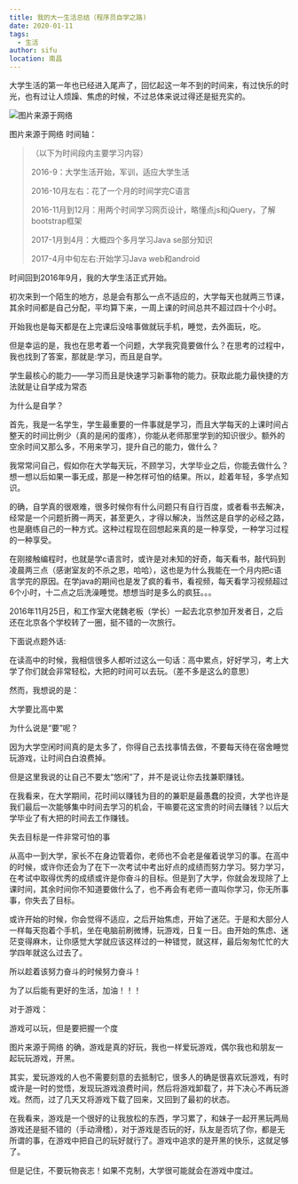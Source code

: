 ```yaml
---
title: 我的大一生活总结（程序员自学之路)
date: 2020-01-11
tags: 
  - 生活
author: sifu
location: 南昌  
---
```


大学生活的第一年也已经进入尾声了，回忆起这一年不到的时间来，有过快乐的时光，也有过让人烦躁、焦虑的时候，不过总体来说过得还是挺充实的。

![图片来源于网络](~@assets/1.jpeg)

图片来源于网络
时间轴：

>（以下为时间段内主要学习内容）
>
> 2016-9：大学生活开始，军训，适应大学生活
>
> 2016-10月左右：花了一个月的时间学完C语言
>
> 2016-11月到12月：用两个时间学习网页设计，略懂点js和jQuery，了解bootstrap框架
>
> 2017-1月到4月：大概四个多月学习Java se部分知识
>
> 2017-4月中旬左右:开始学习Java web和android

时间回到2016年9月，我的大学生活正式开始。

初次来到一个陌生的地方，总是会有那么一点不适应的，大学每天也就两三节课，其余时间都是自己分配，平均算下来，一周上课的时间总共不超过四十个小时。

开始我也是每天都是在上完课后没啥事做就玩手机，睡觉，去外面玩，吃。

但是幸运的是，我也在思考着一个问题，大学我究竟要做什么？在思考的过程中，我也找到了答案，那就是:学习，而且是自学。

学生最核心的能力——学习而且是快速学习新事物的能力。获取此能力最快捷的方法就是让自学成为常态



为什么是自学？

首先，我是一名学生，学生最重要的一件事就是学习，而且大学每天的上课时间占整天的时间比例少（真的是闲的蛋疼），你能从老师那里学到的知识很少。额外的空余时间又那么多，不用来学习，提升自己的能力，做什么？





我常常问自己，假如你在大学每天玩，不顾学习，大学毕业之后，你能去做什么？想一想以后如果一事无成，那是一种怎样可怕的结果。所以，趁着年轻，多学点知识。

的确，自学真的很艰难，很多时候你有什么问题只有自行百度，或者看书去解决，经常是一个问题折腾一两天，甚至更久，才得以解决，当然这是自学的必经之路，也是磨练自己的一种方式。这种过程现在回想起来真的是一种享受，一种学习过程的一种享受。

在刚接触编程时，也就是学c语言时，或许是对未知的好奇，每天看书，敲代码到凌晨两三点（感谢室友的不杀之恩，哈哈），这也是为什么我能在一个月内把c语言学完的原因。在学java的期间也是发了疯的看书，看视频，每天看学习视频超过6个小时，十二点之后洗澡睡觉。想想当时是多么的疯狂。。。

2016年11月25日，和工作室大佬魏老板（学长）一起去北京参加开发者日，之后还在北京各个学校转了一圈，挺不错的一次旅行。

下面说点题外话:

在读高中的时候，我相信很多人都听过这么一句话：高中累点，好好学习，考上大学了你们就会非常轻松，大把的时间可以去玩。（差不多是这么的意思）

然而，我想说的是：

大学要比高中累

为什么说是“要”呢？

因为大学空闲时间真的是太多了，你得自己去找事情去做，不要每天待在宿舍睡觉玩游戏，让时间白白浪费掉。

但是这里我说的让自己不要太“悠闲”了，并不是说让你去找兼职赚钱。

在我看来，在大学期间，花时间以赚钱为目的的兼职是最愚蠢的投资，大学也许是我们最后一次能够集中时间去学习的机会，干嘛要花这宝贵的时间去赚钱？以后大学毕业了有大把的时间去工作赚钱。

失去目标是一件非常可怕的事

从高中一到大学，家长不在身边管着你，老师也不会老是催着说学习的事。在高中的时候，或许你还会为了在下一次考试中考出好点的成绩而努力学习。努力学习，在考试中取得优秀的成绩或许是你奋斗的目标。但是到了大学，你就会发现除了上课时间，其余时间你不知道要做什么了，也不再会有老师一直叫你学习，你无所事事，你失去了目标。

或许开始的时候，你会觉得不适应，之后开始焦虑，开始了迷茫。于是和大部分人一样每天抱着个手机，坐在电脑前刷微博，玩游戏，日复一日。由开始的焦虑、迷茫变得麻木，让你感觉大学就应该这样过的一种错觉，就这样，最后匆匆忙忙的大学四年就这么过去了。

所以趁着该努力奋斗的时候努力奋斗！

为了以后能有更好的生活，加油！！！

对于游戏：

游戏可以玩，但是要把握一个度


图片来源于网络
的确，游戏是真的好玩，我也一样爱玩游戏，偶尔我也和朋友一起玩玩游戏，开黑。

其实，爱玩游戏的人也不需要刻意的去抵制它，很多人的确是很喜欢玩游戏，有时或许是一时的觉悟，发现玩游戏浪费时间，然后将游戏卸载了，并下决心不再玩游戏。然而，过了几天又将游戏下载了回来，又回到了最初的状态。

在我看来，游戏是一个很好的让我放松的东西，学习累了，和妹子一起开黑玩两局游戏还是挺不错的（手动滑稽），对于游戏是否玩的好，队友是否坑了你，都是无所谓的事，在游戏中把自己的玩好就行了。游戏中追求的是开黑的快乐，这就足够了。

但是记住，不要玩物丧志！如果不克制，大学很可能就会在游戏中度过。
